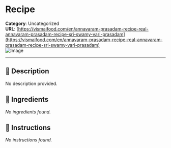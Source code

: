 # Recipe

**Category**: Uncategorized  
**URL**: [https://vismaifood.com/en/annavaram-prasadam-recipe-real-annavaram-prasadam-recipe-sri-swamy-vari-prasadam](https://vismaifood.com/en/annavaram-prasadam-recipe-real-annavaram-prasadam-recipe-sri-swamy-vari-prasadam)  
![Image](https://vismaifood.com/storage/app/uploads/public/c3e/85d/795/thumb__1200_0_0_0_crop.jpg)

---

## 📝 Description
No description provided.



## 🧂 Ingredients
*No ingredients found.*

## 🍳 Instructions
*No instructions found.*


